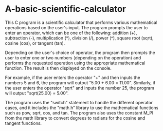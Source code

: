 # A-basic-scientific-calculator

This C program is a scientific calculator that performs various mathematical operations based on the user's input. The program prompts the user to enter an operator, which can be one of the following: addition (+), subtraction (-), multiplication (*), division (/), power (^), square root (sqrt), cosine (cos), or tangent (tan).

Depending on the user's choice of operator, the program then prompts the user to enter one or two numbers (depending on the operation) and performs the requested operation using the appropriate mathematical function. The result is then displayed on the console.

For example, if the user enters the operator "+" and then inputs the numbers 5 and 6, the program will output "5.00 + 6.00 = 11.00". Similarly, if the user enters the operator "sqrt" and inputs the number 25, the program will output "sqrt(25.00) = 5.00".

The program uses the "switch" statement to handle the different operator cases, and it includes the "math.h" library to use the mathematical functions such as pow, sqrt, cos, and tan. The program also uses the constant M_PI from the math library to convert degrees to radians for the cosine and tangent functions.




